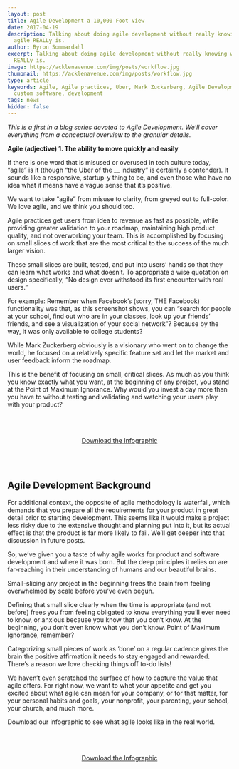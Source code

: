 ```yaml
---
layout: post
title: Agile Development a 10,000 Foot View
date: 2017-04-19
description: Talking about doing agile development without really knowing what
  agile REALLy is.
author: Byron Sommardahl
excerpt: Talking about doing agile development without really knowing what agile
  REALLy is.
image: https://acklenavenue.com/img/posts/workflow.jpg
thumbnail: https://acklenavenue.com/img/posts/workflow.jpg
type: article
keywords: Agile, Agile practices, Uber, Mark Zuckerberg, Agile Development,
  custom software, development
tags: news
hidden: false
---
```

*This is a first in a blog series devoted to Agile Development. We’ll cover everything from a conceptual overview to the granular details.*

**Agile (adjective) 1. The ability to move quickly and easily**

If there is one word that is misused or overused in tech culture today, “agile” is it (though “the Uber of the __ industry” is certainly a contender). It sounds like a responsive, startup-y thing to be, and even those who have no idea what it means have a vague sense that it’s positive.

We want to take “agile” from misuse to clarity, from greyed out to full-color. We love agile, and we think you should too.

Agile practices get users from idea to revenue as fast as possible, while providing greater validation to your roadmap, maintaining high product quality, and not overworking your team. This is accomplished by focusing on small slices of work that are the most critical to the success of the much larger vision.

These small slices are built, tested, and put into users’ hands so that they can learn what works and what doesn’t. To appropriate a wise quotation on design specifically, “No design ever withstood its first encounter with real users.”

For example: Remember when Facebook’s (sorry, THE Facebook) functionality was that, as this screenshot shows, you can “search for people at your school, find out who are in your classes, look up your friends’ friends, and see a visualization of your social network”? Because by the way, it was only available to college students?

While Mark Zuckerberg obviously is a visionary who went on to change the world, he focused on a relatively specific feature set and let the market and user feedback inform the roadmap.

This is the benefit of focusing on small, critical slices. As much as you think you know exactly what you want, at the beginning of any project, you stand at the Point of Maximum Ignorance. Why would you invest a day more than you have to without testing and validating and watching your users play with your product?

<div style="text-align:center; padding:50px 30px;">
  <a href="/img/posts/agile-scrum.png" class="btn btn--apple hvr-ripple-out" >Download the Infographic</a>
</div>

## Agile Development Background

For additional context, the opposite of agile methodology is waterfall, which demands that you prepare all the requirements for your product in great detail prior to starting development. This seems like it would make a project less risky due to the extensive thought and planning put into it, but its actual effect is that the product is far more likely to fail. We’ll get deeper into that discussion in future posts.

So, we’ve given you a taste of why agile works for product and software development and where it was born. But the deep principles it relies on are far-reaching in their understanding of humans and our beautiful brains.

Small-slicing any project in the beginning frees the brain from feeling overwhelmed by scale before you’ve even begun.

Defining that small slice clearly when the time is appropriate (and not before) frees you from feeling obligated to know everything you’ll ever need to know, or anxious because you know that you don’t know. At the beginning, you don’t even know what you don’t know. Point of Maximum Ignorance, remember?

Categorizing small pieces of work as ‘done’ on a regular cadence gives the brain the positive affirmation it needs to stay engaged and rewarded. There’s a reason we love checking things off to-do lists!

We haven’t even scratched the surface of how to capture the value that agile offers. For right now, we want to whet your appetite and get you excited about what agile can mean for your company, or for that matter, for your personal habits and goals, your nonprofit, your parenting, your school, your church, and much more.

Download our infographic to see what agile looks like in the real world.

<div style="text-align:center; padding:50px 30px;">
  <a href="/img/posts/agile-scrum.png" class="btn btn--apple hvr-ripple-out" >Download the Infographic</a>
</div>